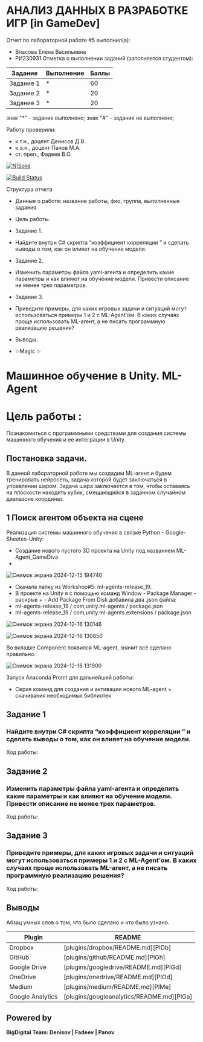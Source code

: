 # АНАЛИЗ ДАННЫХ В РАЗРАБОТКЕ ИГР [in GameDev]
Отчет по лабораторной работе #5 выполнил(а):
- Власова Елена Васильевна
- РИ230931
Отметка о выполнении заданий (заполняется студентом):

| Задание | Выполнение | Баллы |
| ------ | ------ | ------ |
| Задание 1 | * | 60 |
| Задание 2 | * | 20 |
| Задание 3 | * | 20 |

знак "*" - задание выполнено; знак "#" - задание не выполнено;

Работу проверили:
- к.т.н., доцент Денисов Д.В.
- к.э.н., доцент Панов М.А.
- ст. преп., Фадеев В.О.

[![N|Solid](https://cldup.com/dTxpPi9lDf.thumb.png)](https://nodesource.com/products/nsolid)

[![Build Status](https://travis-ci.org/joemccann/dillinger.svg?branch=master)](https://travis-ci.org/joemccann/dillinger)

Структура отчета

- Данные о работе: название работы, фио, группа, выполненные задания.
- Цель работы.
- Задание 1.
- Найдите внутри C# скрипта “коэффициент корреляции ” и сделать выводы о том, как он влияет на обучение модели.
- Задание 2.
- Изменить параметры файла yaml-агента и определить какие параметры и как влияют на обучение модели. Привести описание не менее трех параметров.
- Задание 3.
- Приведите примеры, для каких игровых задачи и ситуаций могут использоваться примеры 1 и 2 с ML-Agent’ом. В каких случаях проще использовать ML-агент, а не писать программную реализацию решения? 

- Выводы.
- ✨Magic ✨
# Машинное обучение в Unity. ML-Agent
# Цель работы : 
Познакомиться с программными средствами для создания системы машинного обучения и ее интеграции в Unity.
## Постановка задачи.
В данной лабораторной работе мы создадим ML-агент и будем тренировать нейросеть, задача которой будет заключаться в управлении шаром. Задача шара заключается в том, чтобы оставаясь на плоскости находить кубик, смещающийся в заданном случайном диапазоне координат.

## 1 Поиск агентом объекта на сцене

Реализация системы машинного обучения в связке Python - Google-Sheetes-Unity:
- Создание нового пустого 3D проекта на Unity под названием ML-Agent_GameDiva
- 
![Снимок экрана 2024-12-15 194740](https://github.com/user-attachments/assets/024b1d18-0e23-4d9d-bd82-45437a169842)

- Скачала папку из Workshop#5: ml-agents-release_19.
- В проекте на Unity я с помощью команд Window - Package Manager - раскрыв + - Add Package From Disk добавила два .json файла:
- ml-agents-release_19 / com,unity.ml-agents / package.json
- ml-agents-release_19 / com,unity.ml-agents.extensions / package.json

![Снимок экрана 2024-12-16 130146](https://github.com/user-attachments/assets/6fd1e80a-e831-48c6-a3b8-4d7689aede7c)

![Снимок экрана 2024-12-16 130850](https://github.com/user-attachments/assets/d9c9b684-d260-4132-8c96-45ffca51a24a)

Во вкладке Component появился ML-agent, значит всё сделано правильно.

![Снимок экрана 2024-12-16 131900](https://github.com/user-attachments/assets/93acde91-d5fc-4f7f-892e-fad8b31bdee0)

Запуск Anaconda Promt для дальнейшей работы:
- Серия команд для создания и активации нового ML-agent + скачивания необходимых библиотек

## Задание 1
### Найдите внутри C# скрипта “коэффициент корреляции ” и сделать выводы о том, как он влияет на обучение модели.
    
Ход работы:


## Задание 2
### Изменить параметры файла yaml-агента и определить какие параметры и как влияют на обучение модели. Привести описание не менее трех параметров.

Ход работы:

## Задание 3
### Приведите примеры, для каких игровых задачи и ситуаций могут использоваться примеры 1 и 2 с ML-Agent’ом. В каких случаях проще использовать ML-агент, а не писать программную реализацию решения? 

Ход работы:

## Выводы

Абзац умных слов о том, что было сделано и что было узнано.

| Plugin | README |
| ------ | ------ |
| Dropbox | [plugins/dropbox/README.md][PlDb] |
| GitHub | [plugins/github/README.md][PlGh] |
| Google Drive | [plugins/googledrive/README.md][PlGd] |
| OneDrive | [plugins/onedrive/README.md][PlOd] |
| Medium | [plugins/medium/README.md][PlMe] |
| Google Analytics | [plugins/googleanalytics/README.md][PlGa] |

## Powered by

**BigDigital Team: Denisov | Fadeev | Panov**
